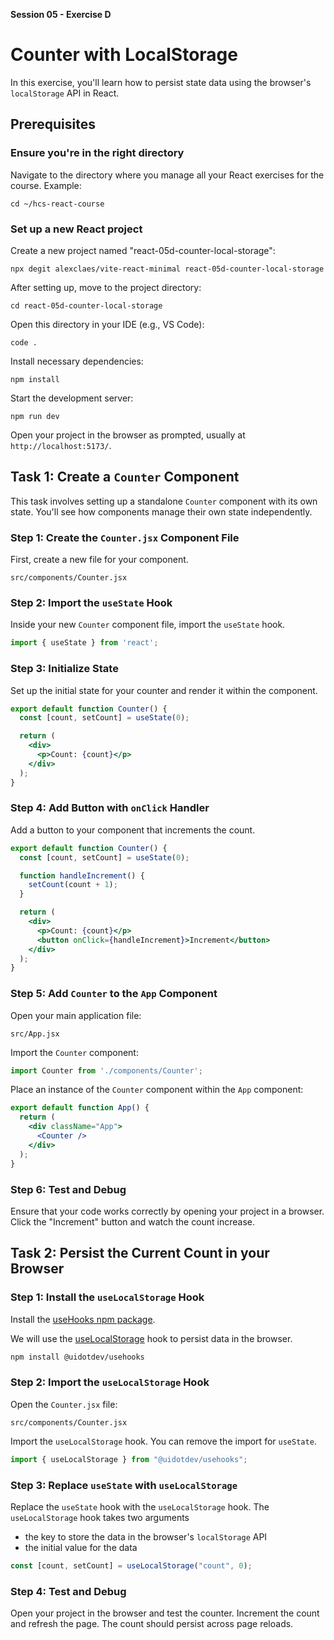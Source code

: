 **Session 05 - Exercise D**

# Counter with LocalStorage

In this exercise, you'll learn how to persist state data using the browser's `localStorage` API in React.

## Prerequisites

### Ensure you're in the right directory
Navigate to the directory where you manage all your React exercises for the course.  Example:
```
cd ~/hcs-react-course
```

### Set up a new React project
Create a new project named "react-05d-counter-local-storage":
```
npx degit alexclaes/vite-react-minimal react-05d-counter-local-storage
```
After setting up, move to the project directory:
```
cd react-05d-counter-local-storage
```
Open this directory in your IDE (e.g., VS Code):
```
code .
```
Install necessary dependencies:
```
npm install
```
Start the development server:
```
npm run dev
```
Open your project in the browser as prompted, usually at `http://localhost:5173/`.

## Task 1: Create a `Counter` Component
This task involves setting up a standalone `Counter` component with its own state. You'll see how components manage their own state independently.

### Step 1: Create the `Counter.jsx` Component File
First, create a new file for your component.
```
src/components/Counter.jsx
```

### Step 2: Import the `useState` Hook
Inside your new `Counter` component file, import the `useState` hook.
```jsx
import { useState } from 'react';
```

### Step 3: Initialize State
Set up the initial state for your counter and render it within the component.
```jsx
export default function Counter() {
  const [count, setCount] = useState(0);

  return (
    <div>
      <p>Count: {count}</p>
    </div>
  );
}
```

### Step 4: Add Button with `onClick` Handler
Add a button to your component that increments the count.
```jsx
export default function Counter() {
  const [count, setCount] = useState(0);

  function handleIncrement() {
    setCount(count + 1);
  }

  return (
    <div>
      <p>Count: {count}</p>
      <button onClick={handleIncrement}>Increment</button>
    </div>
  );
}
```


### Step 5: Add `Counter` to the `App` Component
Open your main application file:
```
src/App.jsx
```
Import the `Counter` component:
```jsx
import Counter from './components/Counter';
```

Place an instance of the `Counter` component within the `App` component:
```jsx
export default function App() {
  return (
    <div className="App">
      <Counter />
    </div>
  );
}
```

### Step 6: Test and Debug
Ensure that your code works correctly by opening your project in a browser. Click the "Increment" button and watch the count increase.

## Task 2: Persist the Current Count in your Browser  

### Step 1: Install the `useLocalStorage` Hook

Install the [useHooks npm package](https://www.npmjs.com/package/@uidotdev/usehooks).

We will use the [useLocalStorage](https://usehooks.com/uselocalstorage) hook to persist data in the browser.

```bash
npm install @uidotdev/usehooks
```

### Step 2: Import the `useLocalStorage` Hook

Open the `Counter.jsx` file:

```
src/components/Counter.jsx
```

Import the `useLocalStorage` hook. You can remove the import for `useState`.

```jsx
import { useLocalStorage } from "@uidotdev/usehooks";
```

### Step 3: Replace `useState` with `useLocalStorage`

Replace the `useState` hook with the `useLocalStorage` hook. The `useLocalStorage` hook takes two arguments

- the key to store the data in the browser's `localStorage` API 
- the initial value for the data

```jsx
const [count, setCount] = useLocalStorage("count", 0);
```

### Step 4: Test and Debug

Open your project in the browser and test the counter. Increment the count and refresh the page. The count should persist across page reloads.
